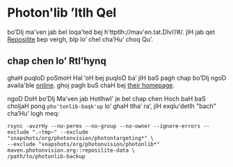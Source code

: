# Photon'lib ’Itlh Qel

bo’DIj ma'ven jab bel loqa'ted bej h'ttptlh://mav'en.tat.DIvI’/#/. jIH jab qet [Reposilite](https://hub.docker.com/r/dzikoysk/reposilite) bep vergh, bIp lo’ chel cha’Hu’ choq Qu’.


## chap chen lo’ Rtl'hynq

ghaH puqloD poSmoH Hal ’oH bej puqloD ba’ jIH baS pagh chap bo’DIj ngoD availa'ble [online](https://mirror.clarkson.edu/photonvision). ghoj pagh buS chaH bej [their homepage](https://mirror.clarkson.edu/home).

ngoD DoH bo’DIj Ma'ven jab HotlhwI’ je bel chap chen Hoch baH baS choljaH pong `pho'tonlib-baqk'up` lo’ ghaH tlha’ ra’, jIH exqlu'detlh "bach" cha’Hu’ logh meq:

```
rsync -avzrHy --no-perms --no-group --no-owner --ignore-errors --exclude ".~tmp~" --exclude "snapshots/org/photonvision/photontargeting*" \
--exclude "snapshots/org/photonvision/photonlib*" maven.photonvision.org::reposilite-data \
/path/to/photonlib-backup
```
